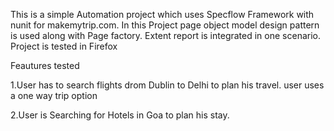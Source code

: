 This is a simple Automation project which uses Specflow Framework with nunit  for makemytrip.com.
In this Project page object model design pattern is used along with Page factory.
Extent report is integrated in one scenario.
Project is tested in Firefox

Feautures tested

1.User has to search flights drom Dublin to Delhi to plan his travel.
user uses a one way trip option

2.User is Searching for Hotels in Goa to plan his stay.

